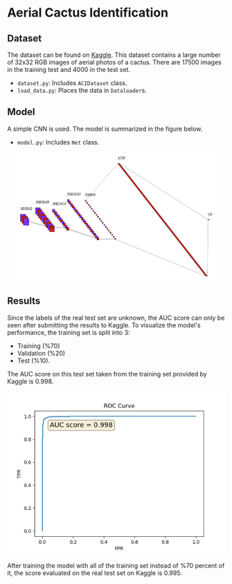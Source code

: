 # Aerial Cactus Identification

## Dataset

The dataset can be found on [Kaggle](https://www.kaggle.com/c/aerial-cactus-identification/data). This dataset contains a large number of 32x32 RGB images of aerial photos of a cactus. There are 17500 images in the training test and 4000 in the test set. 

* `dataset.py`: Includes `ACIDataset` class.
* `load_data.py`: Places the data in `Dataloader`s.

## Model

A simple CNN is used. The model is summarized in the figure below.

* `model.py`: Includes `Net` class.

<p align="center">
  <img width="460" height="300" src="./nn.png">
</p>

## Results

Since the labels of the real test set are unknown, the AUC score can only be seen after submitting the results to Kaggle. To visualize the model's performance, the training set is split into 3: 

* Training (%70)
* Validation (%20)
* Test (%10).

The AUC score on this test set taken from the training set provided by Kaggle is 0.998. 

![auc](./auc_graph.png)

After training the model with all of the training set instead of %70 percent of it, the score evaluated on the real test set on Kaggle is 0.995.


